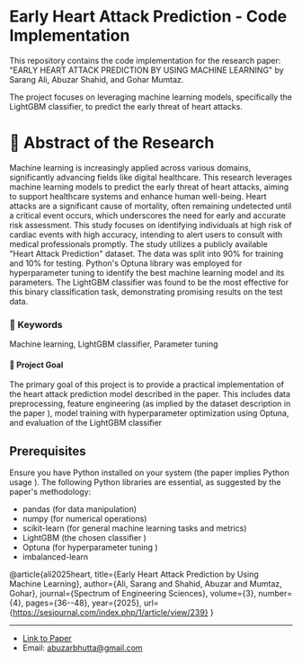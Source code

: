# Early Heart Attack Prediction - Code Implementation
This repository contains the code implementation for the research paper: "EARLY HEART ATTACK PREDICTION BY USING MACHINE LEARNING" by Sarang Ali, Abuzar Shahid, and Gohar Mumtaz.

The project focuses on leveraging machine learning models, specifically the LightGBM classifier, to predict the early threat of heart attacks.

# 📖 Abstract of the Research
Machine learning is increasingly applied across various domains, significantly advancing fields like digital healthcare. This research leverages machine learning models to predict the early threat of heart attacks, aiming to support healthcare systems and enhance human well-being. Heart attacks are a significant cause of mortality, often remaining undetected until a critical event occurs, which underscores the need for early and accurate risk assessment. This study focuses on identifying individuals at high risk of cardiac events with high accuracy, intending to alert users to consult with medical professionals promptly. The study utilizes a publicly available "Heart Attack Prediction" dataset.  The data was split into 90% for training and 10% for testing. Python's Optuna library was employed for hyperparameter tuning to identify the best machine learning model and its parameters.  The LightGBM classifier was found to be the most effective for this binary classification task, demonstrating promising results on the test data.

### 🔑 Keywords
Machine learning, LightGBM classifier, Parameter tuning

#### 🚀 Project Goal
The primary goal of this project is to provide a practical implementation of the heart attack prediction model described in the paper. This includes data preprocessing, feature engineering (as implied by the dataset description in the paper ), model training with hyperparameter optimization using Optuna, and evaluation of the LightGBM classifier

## Prerequisites
Ensure you have Python installed on your system (the paper implies Python usage ). The following Python libraries are essential, as suggested by the paper's methodology:   

- pandas (for data manipulation)
- numpy (for numerical operations)
- scikit-learn (for general machine learning tasks and metrics)
- LightGBM (the chosen classifier )   
- Optuna (for hyperparameter tuning )   
- imbalanced-learn 



@article{ali2025heart,
  title={Early Heart Attack Prediction by Using Machine Learning},
  author={Ali, Sarang and Shahid, Abuzar and Mumtaz, Gohar},
  journal={Spectrum of Engineering Sciences},
  volume={3},
  number={4},
  pages={36--48},
  year={2025},
  url={https://sesjournal.com/index.php/1/article/view/239}
}


-----------------------------------------------------------------------------------------------------------------------------------------

-  [Link to Paper](https://sesjournal.com/index.php/1/article/view/239/221)
-  Email: abuzarbhutta@gmail.com






